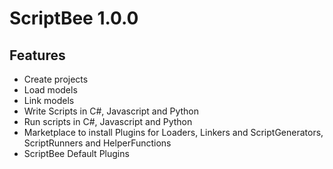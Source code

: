 # ScriptBee 1.0.0

## Features

- Create projects
- Load models
- Link models
- Write Scripts in C#, Javascript and Python
- Run scripts in C#, Javascript and Python
- Marketplace to install Plugins for Loaders, Linkers and ScriptGenerators, ScriptRunners and HelperFunctions
- ScriptBee Default Plugins
